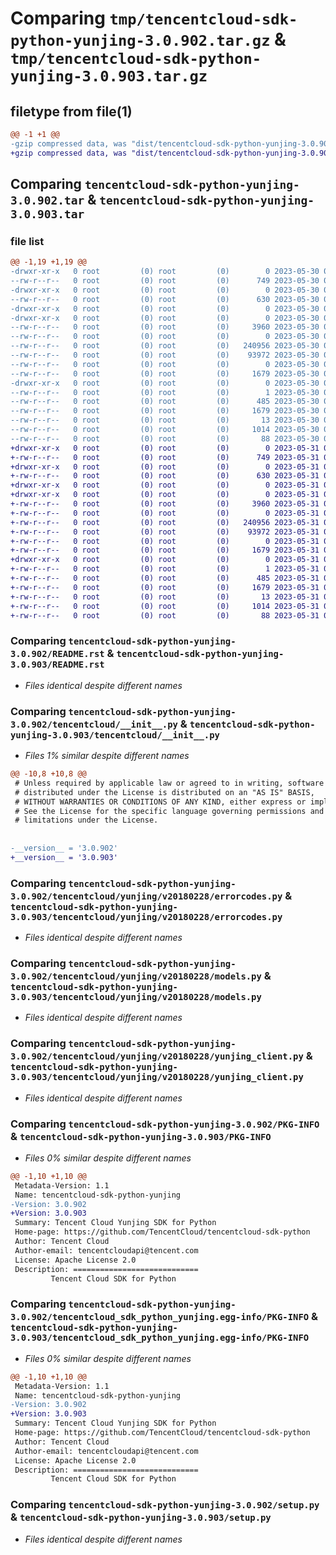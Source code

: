 # Comparing `tmp/tencentcloud-sdk-python-yunjing-3.0.902.tar.gz` & `tmp/tencentcloud-sdk-python-yunjing-3.0.903.tar.gz`

## filetype from file(1)

```diff
@@ -1 +1 @@
-gzip compressed data, was "dist/tencentcloud-sdk-python-yunjing-3.0.902.tar", last modified: Tue May 30 00:37:57 2023, max compression
+gzip compressed data, was "dist/tencentcloud-sdk-python-yunjing-3.0.903.tar", last modified: Wed May 31 02:26:41 2023, max compression
```

## Comparing `tencentcloud-sdk-python-yunjing-3.0.902.tar` & `tencentcloud-sdk-python-yunjing-3.0.903.tar`

### file list

```diff
@@ -1,19 +1,19 @@
-drwxr-xr-x   0 root         (0) root         (0)        0 2023-05-30 00:37:57.000000 tencentcloud-sdk-python-yunjing-3.0.902/
--rw-r--r--   0 root         (0) root         (0)      749 2023-05-30 00:37:57.000000 tencentcloud-sdk-python-yunjing-3.0.902/README.rst
-drwxr-xr-x   0 root         (0) root         (0)        0 2023-05-30 00:37:57.000000 tencentcloud-sdk-python-yunjing-3.0.902/tencentcloud/
--rw-r--r--   0 root         (0) root         (0)      630 2023-05-30 00:37:57.000000 tencentcloud-sdk-python-yunjing-3.0.902/tencentcloud/__init__.py
-drwxr-xr-x   0 root         (0) root         (0)        0 2023-05-30 00:37:57.000000 tencentcloud-sdk-python-yunjing-3.0.902/tencentcloud/yunjing/
-drwxr-xr-x   0 root         (0) root         (0)        0 2023-05-30 00:37:57.000000 tencentcloud-sdk-python-yunjing-3.0.902/tencentcloud/yunjing/v20180228/
--rw-r--r--   0 root         (0) root         (0)     3960 2023-05-30 00:37:57.000000 tencentcloud-sdk-python-yunjing-3.0.902/tencentcloud/yunjing/v20180228/errorcodes.py
--rw-r--r--   0 root         (0) root         (0)        0 2023-05-30 00:37:57.000000 tencentcloud-sdk-python-yunjing-3.0.902/tencentcloud/yunjing/v20180228/__init__.py
--rw-r--r--   0 root         (0) root         (0)   240956 2023-05-30 00:37:57.000000 tencentcloud-sdk-python-yunjing-3.0.902/tencentcloud/yunjing/v20180228/models.py
--rw-r--r--   0 root         (0) root         (0)    93972 2023-05-30 00:37:57.000000 tencentcloud-sdk-python-yunjing-3.0.902/tencentcloud/yunjing/v20180228/yunjing_client.py
--rw-r--r--   0 root         (0) root         (0)        0 2023-05-30 00:37:57.000000 tencentcloud-sdk-python-yunjing-3.0.902/tencentcloud/yunjing/__init__.py
--rw-r--r--   0 root         (0) root         (0)     1679 2023-05-30 00:37:57.000000 tencentcloud-sdk-python-yunjing-3.0.902/PKG-INFO
-drwxr-xr-x   0 root         (0) root         (0)        0 2023-05-30 00:37:57.000000 tencentcloud-sdk-python-yunjing-3.0.902/tencentcloud_sdk_python_yunjing.egg-info/
--rw-r--r--   0 root         (0) root         (0)        1 2023-05-30 00:37:57.000000 tencentcloud-sdk-python-yunjing-3.0.902/tencentcloud_sdk_python_yunjing.egg-info/dependency_links.txt
--rw-r--r--   0 root         (0) root         (0)      485 2023-05-30 00:37:57.000000 tencentcloud-sdk-python-yunjing-3.0.902/tencentcloud_sdk_python_yunjing.egg-info/SOURCES.txt
--rw-r--r--   0 root         (0) root         (0)     1679 2023-05-30 00:37:57.000000 tencentcloud-sdk-python-yunjing-3.0.902/tencentcloud_sdk_python_yunjing.egg-info/PKG-INFO
--rw-r--r--   0 root         (0) root         (0)       13 2023-05-30 00:37:57.000000 tencentcloud-sdk-python-yunjing-3.0.902/tencentcloud_sdk_python_yunjing.egg-info/top_level.txt
--rw-r--r--   0 root         (0) root         (0)     1014 2023-05-30 00:37:57.000000 tencentcloud-sdk-python-yunjing-3.0.902/setup.py
--rw-r--r--   0 root         (0) root         (0)       88 2023-05-30 00:37:57.000000 tencentcloud-sdk-python-yunjing-3.0.902/setup.cfg
+drwxr-xr-x   0 root         (0) root         (0)        0 2023-05-31 02:26:41.000000 tencentcloud-sdk-python-yunjing-3.0.903/
+-rw-r--r--   0 root         (0) root         (0)      749 2023-05-31 02:26:41.000000 tencentcloud-sdk-python-yunjing-3.0.903/README.rst
+drwxr-xr-x   0 root         (0) root         (0)        0 2023-05-31 02:26:41.000000 tencentcloud-sdk-python-yunjing-3.0.903/tencentcloud/
+-rw-r--r--   0 root         (0) root         (0)      630 2023-05-31 02:26:41.000000 tencentcloud-sdk-python-yunjing-3.0.903/tencentcloud/__init__.py
+drwxr-xr-x   0 root         (0) root         (0)        0 2023-05-31 02:26:41.000000 tencentcloud-sdk-python-yunjing-3.0.903/tencentcloud/yunjing/
+drwxr-xr-x   0 root         (0) root         (0)        0 2023-05-31 02:26:41.000000 tencentcloud-sdk-python-yunjing-3.0.903/tencentcloud/yunjing/v20180228/
+-rw-r--r--   0 root         (0) root         (0)     3960 2023-05-31 02:26:41.000000 tencentcloud-sdk-python-yunjing-3.0.903/tencentcloud/yunjing/v20180228/errorcodes.py
+-rw-r--r--   0 root         (0) root         (0)        0 2023-05-31 02:26:41.000000 tencentcloud-sdk-python-yunjing-3.0.903/tencentcloud/yunjing/v20180228/__init__.py
+-rw-r--r--   0 root         (0) root         (0)   240956 2023-05-31 02:26:41.000000 tencentcloud-sdk-python-yunjing-3.0.903/tencentcloud/yunjing/v20180228/models.py
+-rw-r--r--   0 root         (0) root         (0)    93972 2023-05-31 02:26:41.000000 tencentcloud-sdk-python-yunjing-3.0.903/tencentcloud/yunjing/v20180228/yunjing_client.py
+-rw-r--r--   0 root         (0) root         (0)        0 2023-05-31 02:26:41.000000 tencentcloud-sdk-python-yunjing-3.0.903/tencentcloud/yunjing/__init__.py
+-rw-r--r--   0 root         (0) root         (0)     1679 2023-05-31 02:26:41.000000 tencentcloud-sdk-python-yunjing-3.0.903/PKG-INFO
+drwxr-xr-x   0 root         (0) root         (0)        0 2023-05-31 02:26:41.000000 tencentcloud-sdk-python-yunjing-3.0.903/tencentcloud_sdk_python_yunjing.egg-info/
+-rw-r--r--   0 root         (0) root         (0)        1 2023-05-31 02:26:41.000000 tencentcloud-sdk-python-yunjing-3.0.903/tencentcloud_sdk_python_yunjing.egg-info/dependency_links.txt
+-rw-r--r--   0 root         (0) root         (0)      485 2023-05-31 02:26:41.000000 tencentcloud-sdk-python-yunjing-3.0.903/tencentcloud_sdk_python_yunjing.egg-info/SOURCES.txt
+-rw-r--r--   0 root         (0) root         (0)     1679 2023-05-31 02:26:41.000000 tencentcloud-sdk-python-yunjing-3.0.903/tencentcloud_sdk_python_yunjing.egg-info/PKG-INFO
+-rw-r--r--   0 root         (0) root         (0)       13 2023-05-31 02:26:41.000000 tencentcloud-sdk-python-yunjing-3.0.903/tencentcloud_sdk_python_yunjing.egg-info/top_level.txt
+-rw-r--r--   0 root         (0) root         (0)     1014 2023-05-31 02:26:41.000000 tencentcloud-sdk-python-yunjing-3.0.903/setup.py
+-rw-r--r--   0 root         (0) root         (0)       88 2023-05-31 02:26:41.000000 tencentcloud-sdk-python-yunjing-3.0.903/setup.cfg
```

### Comparing `tencentcloud-sdk-python-yunjing-3.0.902/README.rst` & `tencentcloud-sdk-python-yunjing-3.0.903/README.rst`

 * *Files identical despite different names*

### Comparing `tencentcloud-sdk-python-yunjing-3.0.902/tencentcloud/__init__.py` & `tencentcloud-sdk-python-yunjing-3.0.903/tencentcloud/__init__.py`

 * *Files 1% similar despite different names*

```diff
@@ -10,8 +10,8 @@
 # Unless required by applicable law or agreed to in writing, software
 # distributed under the License is distributed on an "AS IS" BASIS,
 # WITHOUT WARRANTIES OR CONDITIONS OF ANY KIND, either express or implied.
 # See the License for the specific language governing permissions and
 # limitations under the License.
 
 
-__version__ = '3.0.902'
+__version__ = '3.0.903'
```

### Comparing `tencentcloud-sdk-python-yunjing-3.0.902/tencentcloud/yunjing/v20180228/errorcodes.py` & `tencentcloud-sdk-python-yunjing-3.0.903/tencentcloud/yunjing/v20180228/errorcodes.py`

 * *Files identical despite different names*

### Comparing `tencentcloud-sdk-python-yunjing-3.0.902/tencentcloud/yunjing/v20180228/models.py` & `tencentcloud-sdk-python-yunjing-3.0.903/tencentcloud/yunjing/v20180228/models.py`

 * *Files identical despite different names*

### Comparing `tencentcloud-sdk-python-yunjing-3.0.902/tencentcloud/yunjing/v20180228/yunjing_client.py` & `tencentcloud-sdk-python-yunjing-3.0.903/tencentcloud/yunjing/v20180228/yunjing_client.py`

 * *Files identical despite different names*

### Comparing `tencentcloud-sdk-python-yunjing-3.0.902/PKG-INFO` & `tencentcloud-sdk-python-yunjing-3.0.903/PKG-INFO`

 * *Files 0% similar despite different names*

```diff
@@ -1,10 +1,10 @@
 Metadata-Version: 1.1
 Name: tencentcloud-sdk-python-yunjing
-Version: 3.0.902
+Version: 3.0.903
 Summary: Tencent Cloud Yunjing SDK for Python
 Home-page: https://github.com/TencentCloud/tencentcloud-sdk-python
 Author: Tencent Cloud
 Author-email: tencentcloudapi@tencent.com
 License: Apache License 2.0
 Description: ============================
         Tencent Cloud SDK for Python
```

### Comparing `tencentcloud-sdk-python-yunjing-3.0.902/tencentcloud_sdk_python_yunjing.egg-info/PKG-INFO` & `tencentcloud-sdk-python-yunjing-3.0.903/tencentcloud_sdk_python_yunjing.egg-info/PKG-INFO`

 * *Files 0% similar despite different names*

```diff
@@ -1,10 +1,10 @@
 Metadata-Version: 1.1
 Name: tencentcloud-sdk-python-yunjing
-Version: 3.0.902
+Version: 3.0.903
 Summary: Tencent Cloud Yunjing SDK for Python
 Home-page: https://github.com/TencentCloud/tencentcloud-sdk-python
 Author: Tencent Cloud
 Author-email: tencentcloudapi@tencent.com
 License: Apache License 2.0
 Description: ============================
         Tencent Cloud SDK for Python
```

### Comparing `tencentcloud-sdk-python-yunjing-3.0.902/setup.py` & `tencentcloud-sdk-python-yunjing-3.0.903/setup.py`

 * *Files identical despite different names*

